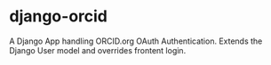 # django-orcid
A Django App handling ORCID.org OAuth Authentication. Extends the Django User model and overrides frontent login.
